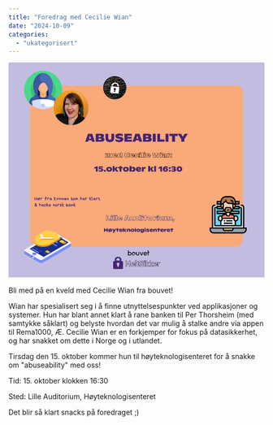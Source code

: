 ```yaml
---
title: "Foredrag med Cecilie Wian"
date: "2024-10-09"
categories: 
  - "ukategorisert"
---
```


![abuseability](/public/abuseability.png)

Bli med på en kveld med Cecilie Wian fra bouvet!<br />

Wian har spesialisert seg i å finne utnyttelsespunkter ved applikasjoner og systemer. Hun har blant annet klart å rane banken til Per Thorsheim (med samtykke såklart) og belyste hvordan det var mulig å stalke andre via appen til Rema1000, Æ. Cecilie Wian er en forkjemper for fokus på datasikkerhet, og har snakket om dette i Norge og i utlandet. <br />

Tirsdag den 15. oktober kommer hun til høyteknologisenteret for å snakke om "abuseability" med oss! <br />

Tid: 15. oktober klokken 16:30

Sted: Lille Auditorium, Høyteknologisenteret <br />

Det blir så klart snacks på foredraget ;)
